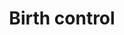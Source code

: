 ---
title: Birth control
longTitle: 'Birth control'
tags:
- gccommon
usedFor:
- "[[Family planning]]"
---
